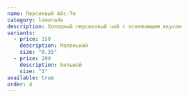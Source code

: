 ```yaml
---
name: Персиквый Айс-Ти
category: lemonade
description: Холодный персиковый чай с освежающим вкусом
variants:
  - price: 150
    description: Маленький
    size: "0.35"
  - price: 200
    description: Большой
    size: "1"
available: true
order: 4
---
```

